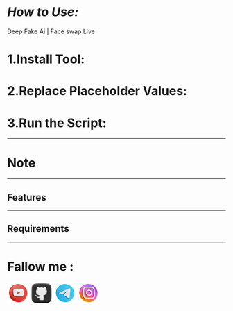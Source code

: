 *How to Use:*
=
Deep Fake Ai | Face swap Live


1.Install Tool:
   ==============================

  
2.Replace Placeholder Values:
   ===============================

      
3.Run the Script:
   ===============================

_________________________________

Note
   ===============================     

_____________________________
## Features

_____________________________
## Requirements

_____________________________


Fallow me :
   ==============================
   [<img src="https://raw.githubusercontent.com/Persianhoosh/i-.icons/main/youtube.png" width="50">](https://youtube.com/persianhoosh)
   [<img src="https://raw.githubusercontent.com/Persianhoosh/i-.icons/main/github.png" width="50">](https://github.com/persianhoosh)
   [<img src="https://raw.githubusercontent.com/Persianhoosh/i-.icons/main/telegram.png" width="50">](https://t.me/Aihoma)
   [<img src="https://raw.githubusercontent.com/Persianhoosh/i-.icons/main/instagram.png" width="50">](https://)
